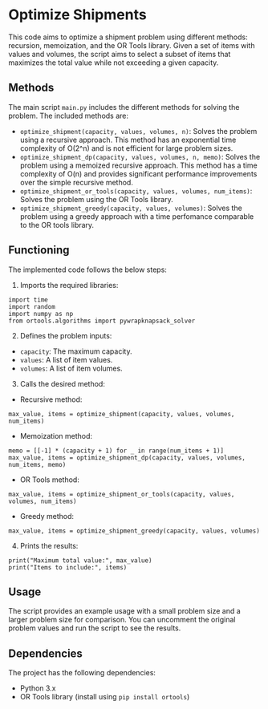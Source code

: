 # Optimize Shipments
This code aims to optimize a shipment problem using different methods: recursion, memoization, and the OR Tools library. Given a set of items with values and volumes, the script aims to select a subset of items that maximizes the total value while not exceeding a given capacity.

## Methods
The main script `main.py` includes the different methods for solving the problem. The included methods are:
* `optimize_shipment(capacity, values, volumes, n)`: Solves the problem using a recursive approach. This method has an exponential time complexity of O(2^n) and is not efficient for large problem sizes.
* `optimize_shipment_dp(capacity, values, volumes, n, memo)`: Solves the problem using a memoized recursive approach. This method has a time complexity of O(n) and provides significant performance improvements over the simple recursive method.
* `optimize_shipment_or_tools(capacity, values, volumes, num_items)`: Solves the problem using the OR Tools library.
* `optimize_shipment_greedy(capacity, values, volumes)`: Solves the problem using a greedy approach with a time perfomance comparable to the OR tools library.

## Functioning
The implemented code follows the below steps:

1. Imports the required libraries:
```
import time
import random
import numpy as np 
from ortools.algorithms import pywrapknapsack_solver
```

2. Defines the problem inputs:
* `capacity`: The maximum capacity.
* `values`: A list of item values.
* `volumes`: A list of item volumes.

3. Calls the desired method:
* Recursive method:
```
max_value, items = optimize_shipment(capacity, values, volumes, num_items)
```

* Memoization method:
```
memo = [[-1] * (capacity + 1) for _ in range(num_items + 1)]
max_value, items = optimize_shipment_dp(capacity, values, volumes, num_items, memo)
```

* OR Tools method:
```
max_value, items = optimize_shipment_or_tools(capacity, values, volumes, num_items)
```

* Greedy method:
```
max_value, items = optimize_shipment_greedy(capacity, values, volumes)
```

4. Prints the results:
```
print("Maximum total value:", max_value)
print("Items to include:", items)
```

## Usage
The script provides an example usage with a small problem size and a larger problem size for comparison. You can uncomment the original problem values and run the script to see the results.

## Dependencies
The project has the following dependencies:
* Python 3.x
* OR Tools library (install using `pip install ortools`)